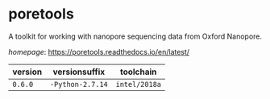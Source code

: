 # poretools

A toolkit for working with nanopore sequencing data from Oxford Nanopore.

*homepage*: <https://poretools.readthedocs.io/en/latest/>

version | versionsuffix | toolchain
--------|---------------|----------
``0.6.0`` | ``-Python-2.7.14`` | ``intel/2018a``
